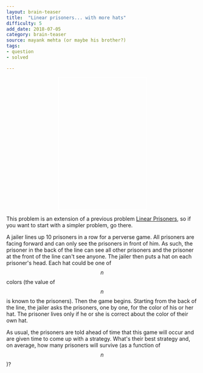 ```yaml
---
layout: brain-teaser
title:  "Linear prisoners... with more hats"
difficulty: 5
add_date: 2018-07-05
category: brain-teaser
source: mayank mehta (or maybe his brother?)
tags:
- question
- solved

---
```


<style>
.image-blurred {
    background-image: url('./hats.jpg');
	width: 233px;
    height: 350px;
    /* you need to match the shadow color to your background or image border for the desired effect*/
	background-repeat: no-repeat;
    background-size: 233px 350px;
    box-shadow: 0 0 2px 2px white inset;
	margin: auto;
	margin-bottom: 10px;
}
</style>

<div class="image-blurred" style="display:block;"></div>

This problem is an extension of a previous problem [Linear Prisoners](../linear-prisoners/question.html), so if you want to start with a simpler problem, go there.

A jailer lines up 10 prisoners in a row for a perverse game.  All prisoners are facing forward and can only see the prisoners in front of him.  As such, the prisoner in the back of the line can see all other prisoners and the prisoner at the front of the line can't see anyone.  The jailer then puts a hat on each prisoner's head.  Each hat could be one of $$n$$ colors (the value of $$n$$ is known to the prisoners).  Then the game begins.  Starting from the back of the line, the jailer asks the prisoners, one by one, for the color of his or her hat.  The prisoner lives only if he or she is correct about the color of their own hat.

As usual, the prisoners are told ahead of time that this game will occur and are given time to come up with a strategy.  What's their best strategy and, on average, how many prisoners will survive (as a function of $$n$$)?


